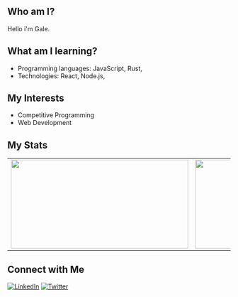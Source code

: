 ## Who am I?
Hello i'm Gale.

## What am I learning?
- Programming languages: JavaScript, Rust, 
- Technologies: React, Node.js,

## My Interests
- Competitive Programming
- Web Development

## My Stats
<table>
  <tr>
    <td>
      <img src="https://github-readme-stats.vercel.app/api?username=0xzur4&show_icons=true&theme=radical" width="400" height="200">
    </td>
    <td>
      <img src="https://github-readme-stats.vercel.app/api/top-langs/?username=0xzur4&layout=compact" width="400" height="200">
    </td>
  </tr>
</table>


## Connect with Me
[![LinkedIn](https://img.shields.io/badge/LinkedIn-blue?style=flat&logo=linkedin)](https://www.linkedin.com/in/yourprofile)
[![Twitter](https://img.shields.io/badge/Twitter-blue?style=flat&logo=twitter)](https://twitter.com/yourprofile)
